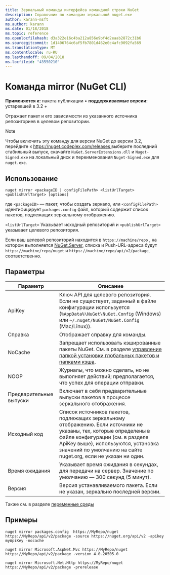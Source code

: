 ```yaml
---
title: Зеркальный команды интерфейса командной строки NuGet
description: Справочник по командам зеркальной nuget.exe
author: karann-msft
ms.author: karann
ms.date: 01/18/2018
ms.topic: reference
ms.openlocfilehash: d3a322e16c4ba212a856e9bf4d2eaab2872c31b6
ms.sourcegitcommit: 1d1406764c6af5fb7801d462e0c4afc9092fa569
ms.translationtype: MT
ms.contentlocale: ru-RU
ms.lasthandoff: 09/04/2018
ms.locfileid: "43550210"
---
```

# <a name="mirror-command-nuget-cli"></a>Команда mirror (NuGet CLI)

**Применяется к:** пакета публикации &bullet; **поддерживаемые версии:** устаревшей в 3.2 +

Отражает пакет и его зависимости из указанного источника репозиториев в целевом репозитории.

> [!NOTE]
> Чтобы включить эту команду для версии NuGet до версии 3.2, перейдите к [ https://nuget.codeplex.com/releases ](https://nuget.codeplex.com/releases)выберите последний стабильный выпуск, скачайте `NuGet.ServerExtensions.dll` и `Nuget-Signed.exe` на локальный диск и переименования `Nuget-Signed.exe` для `nuget.exe`.

## <a name="usage"></a>Использование

```cli
nuget mirror <packageID | configFilePath> <listUrlTarget> <publishUrlTarget> [options]
```

где `<packageID>` — пакет, чтобы создать зеркало, или `<configFilePath>` идентифицирует `packages.config` файл, который содержит список пакетов, подлежащих зеркальному отображению.

`<listUrlTarget>` Указывает исходный репозиторий и `<publishUrlTarget>` указывает целевого репозитория.

Если ваш целевой репозиторий находится в `https://machine/repo` , на котором выполняется [NuGet.Server](../hosting-packages/nuget-server.md), списка и Push-URL-адреса будут `https://machine/repo/nuget` и `https://machine/repo/api/v2/package`, соответственно.

## <a name="options"></a>Параметры

| Параметр | Описание |
| --- | --- |
| ApiKey | Ключ API для целевого репозитория. Если не существует, заданный в файле конфигурации используется (`%AppData%\NuGet\NuGet.Config` (Windows) или `~/.nuget/NuGet/NuGet.Config` (Mac/Linux)). |
| Справка | Отображает справку для команды. |
| NoCache | Запрещает использовать кэшированные пакеты NuGet. См. в разделе [управление папкой установки глобальных пакетов и папками кэша](../consume-packages/managing-the-global-packages-and-cache-folders.md). |
| NOOP | Журналы, что можно сделать, но не выполняет действий; предполагается, что успех для операции отправки. |
| Предварительные выпуски | Включает в себя предварительные выпуски пакетов в процессе зеркального отображения. |
| Исходный код | Список источников пакетов, подлежащих зеркальному отображению. Если источники не указаны, тех, которые определены в файле конфигурации (см. в разделе ApiKey выше), используются, установка значений по умолчанию на сайте nuget.org, если не указан ни один. |
| Время ожидания | Указывает время ожидания в секундах, для передачи на сервер. Значение по умолчанию — 300 секунд (5 минут). |
| Версия | Версия устанавливаемого пакета. Если не указан, зеркально последней версии. |

Также см. в разделе [переменные среды](cli-ref-environment-variables.md)

## <a name="examples"></a>Примеры

```cli
nuget mirror packages.config  https://MyRepo/nuget https://MyRepo/api/v2/package -source https://nuget.org/api/v2 -apikey myApiKey -nocache

nuget mirror Microsoft.AspNet.Mvc https://MyRepo/nuget https://MyRepo/api/v2/package -version 4.0.20505.0

nuget mirror Microsoft.Net.Http https://MyRepo/nuget https://MyRepo/api/v2/package -prerelease
```
